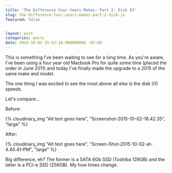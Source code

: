 ```yaml
---
title: 'The Difference Four Years Makes: Part 2: Disk IO'
slug: the-difference-four-years-makes-part-2-disk-io
featured: false


layout: post
categories: posts
date: 2015-10-02 15:52:14.000000000 -07:00
---
```


This is something I've been waiting to see for a long time. As you're aware, I've been using a four year old Macbook Pro for quite some time (placed the order in June 2011) and today I've finally made the upgrade to a 2015 of the same make and model.

The one thing I was excited to see the most above all else is the disk I/O speeds.

Let's compare…

Before:

{% cloudinary_img "Alt text goes here", "Screenshot-2015-10-02-16.42.35", "large" %}

After:

{% cloudinary_img "Alt text goes here", "Screen-Shot-2015-10-02-at-4.40.41-PM", "large" %}

Big difference, eh? The former is a SATA 6Gb SSD (Toshiba 128GB) and the latter is a PCI-e SSD (256GB). My how times change.

